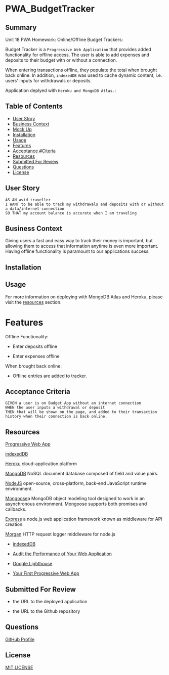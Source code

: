 # PWA_BudgetTracker

## Summary

Unit 18 PWA Homework: Online/Offline Budget Trackers:

Budget Tracker is a `Progressive Web Application` that provides added functionality for offline access.  The user is able to add expenses and deposits to their budget with or without a connection. 

When entering transactions offline, they populate the total when brought back online. In addition, `indexedDB` was used to cache dynamic content, i.e. users' inputs for withdrawals or deposits.

Application deplyed with `Heroku and MongoDB Atlas.`:


## Table of Contents
* [User Story](#user-story)
* [Business Context](#business-context)
* [Mock Up](#mock-up)
* [Installation](#installation)
* [Usage](#usage)
* [Features](#features)
* [Acceptance #Citeria](#)
* [Resources](#resources)
* [Submitted For Review](#submitted-for-review)
* [Questions](#questions)
* [License](#license)

## User Story

```
AS AN avid traveller
I WANT to be able to track my withdrawals and deposits with or without a data/internet connection
SO THAT my account balance is accurate when I am traveling

```

## Business Context

Giving users a fast and easy way to track their money is important, but allowing them to access that information anytime is even more important. Having offline functionality is paramount to our applications success.

## Installation


## Usage

For more information on deploying with MongoDB Atlas and Heroku, please visit the [resources](#resources) section.
# Features

Offline Functionality:

  * Enter deposits offline

  * Enter expenses offline

   When brought back online:

  * Offline entries are added to tracker.

## Acceptance Criteria

```
GIVEN a user is on Budget App without an internet connection
WHEN the user inputs a withdrawal or deposit
THEN that will be shown on the page, and added to their transaction history when their connection is back online.
```

## Resources

[Progressive Web App](/)

[indexedDB](/)

[Heroku](https://www.heroku.com/) cloud-application platform

[MongoDB](https://www.mongodb.com/cloud/atlas/) NoSQL document database composed of field and value pairs.

[NodeJS](https://nodejs.org/en/) open-source, cross-platform, back-end JavaScript runtime environment.

[Mongoose](https://www.npmjs.com/package/mongoose)a MongoDB object modeling tool designed to work in an asynchronous environment. Mongoose supports both promises and callbacks.

[Express](https://www.npmjs.com/package/express) a node.js web application framework known as middleware for API creation.

[Morgan](https://www.npmjs.com/package/morgan) HTTP request logger middleware for node.js

* [indexedDB](/)

<!-- comp -->
* [Audit the Performance of Your Web Application](https://developers.google.com/web/fundamentals/performance/audit/)

* [Google Lighthouse](https://developers.google.com/web/tools/lighthouse/)

* [Your First Progressive Web App](https://developers.google.com/web/fundamentals/codelabs/your-first-pwapp/)

## Submitted For Review

  * the URL to the deployed application

  * the URL to the Github repository




## Questions

[GitHub Profile](https://github.com/rdevans87)


## License

[MIT LICENSE](LICENSE)